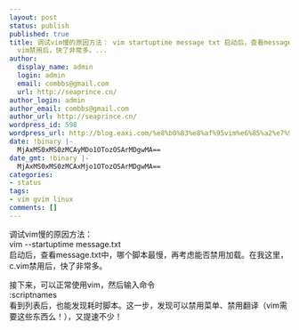 ```yaml
---
layout: post
status: publish
published: true
title: 调试vim慢的原因方法： vim startuptime message txt 启动后，查看message txt中，哪个脚本最慢，再考虑能否禁用加载。在我这里，c
  vim禁用后，快了非常多。...
author:
  display_name: admin
  login: admin
  email: combbs@gmail.com
  url: http://seaprince.cn/
author_login: admin
author_email: combbs@gmail.com
author_url: http://seaprince.cn/
wordpress_id: 598
wordpress_url: http://blog.eaxi.com/%e8%b0%83%e8%af%95vim%e6%85%a2%e7%9a%84%e5%8e%9f%e5%9b%a0%e6%96%b9%e6%b3%95%ef%bc%9a-vim-startuptime-message-txt-%e5%90%af%e5%8a%a8%e5%90%8e%ef%bc%8c%e6%9f%a5%e7%9c%8bmessage-txt%e4%b8%ad%ef%bc%8c/
date: !binary |-
  MjAxMS0xMS0zMCAyMDo1OTozOSArMDgwMA==
date_gmt: !binary |-
  MjAxMS0xMS0zMCAxMjo1OTozOSArMDgwMA==
categories:
- status
tags:
- vim gvim linux
comments: []
---
```

<p>调试vim慢的原因方法：<br />
vim --startuptime message.txt<br />
启动后，查看message.txt中，哪个脚本最慢，再考虑能否禁用加载。在我这里，c.vim禁用后，快了非常多。</p>
<p>接下来，可以正常使用vim，然后输入命令<br />
:scriptnames<br />
看到列表后，也能发现耗时脚本。这一步，发现可以禁用菜单、禁用翻译（vim需要这些东西么！），又提速不少！</p>
